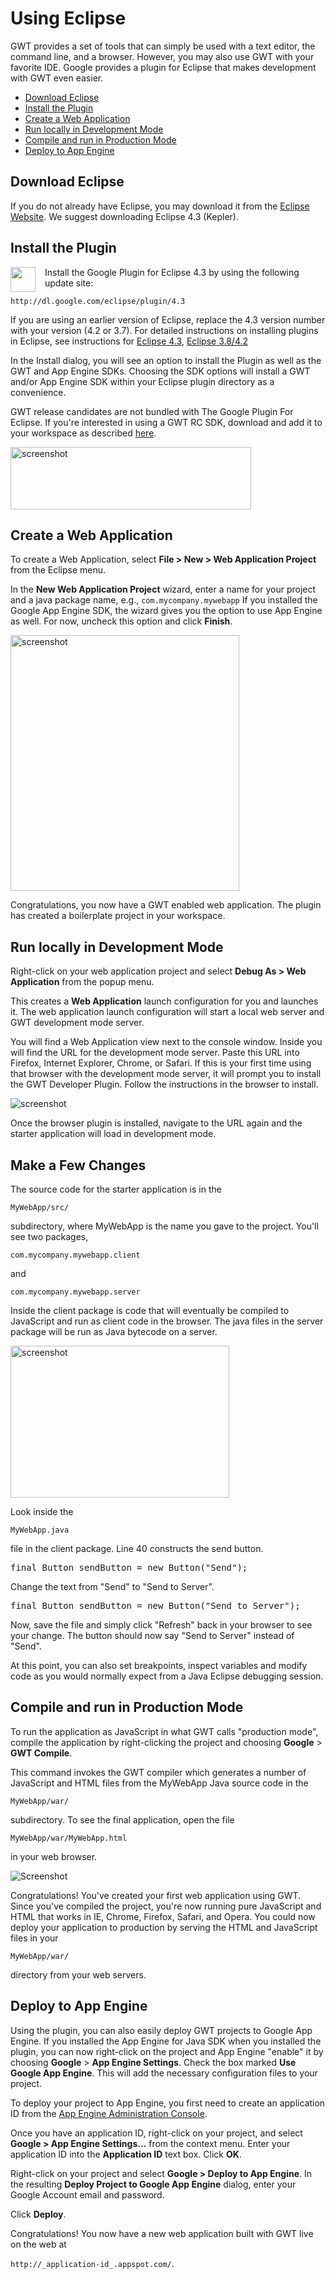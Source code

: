 Using Eclipse
===

GWT provides a set of tools that can simply be used with a
text editor, the command line, and a browser. However, you may also use GWT with your
favorite IDE. Google provides a plugin for Eclipse that makes development with
GWT even easier.

*   [Download Eclipse](#eclipse)
*   [Install the Plugin](#installing)
*   [Create a Web Application](#creating)
*   [Run locally in Development Mode](#running)
*   [Compile and run in Production Mode](#compiling)
*   [Deploy to App Engine](#deploying)

## Download Eclipse<a id="eclipse"></a>

If you do not already have Eclipse, you may download it from the [Eclipse Website](http://www.eclipse.org/downloads/). We suggest downloading Eclipse 4.3 (Kepler).

## Install the Plugin<a id="installing"></a>

<img src="https://developers.google.com/eclipse/images/google-plugin.png" style="float: left; width: 40px;
margin-right: 15px;"/>

Install the Google Plugin for Eclipse 4.3 by using the following update site:

`http://dl.google.com/eclipse/plugin/4.3`

If you are using an earlier version of Eclipse, replace the 4.3 version number
with your version (4.2 or 3.7). For detailed instructions on installing plugins
in Eclipse, see instructions for [Eclipse 4.3](//developers.google.com/eclipse/docs/install-eclipse-4.3),
[Eclipse 3.8/4.2](https://developers.google.com/eclipse/docs/install-eclipse-4.2)

In the Install dialog, you will see an option to install the Plugin as well
as the GWT and App Engine SDKs. Choosing the SDK options will install a GWT
and/or App Engine SDK within your Eclipse plugin directory as a convenience.

GWT release candidates are not bundled with The Google Plugin For Eclipse. If you're interested in using a GWT RC SDK, download and add it to your workspace as described [here](https://developers.google.com/eclipse/docs/using_sdks).

<div class="screenshot">
  <img src="images/eclipse/eclipse-install-options.png"
  style="width: 385px; height: 100px;" alt="screenshot"/>
</div>

## Create a Web Application<a id="creating"></a>

To create a Web Application, select **File &gt; New &gt; Web Application Project** from the Eclipse menu.

In the **New Web Application Project** wizard, enter a name for your project
and a java package name, e.g., `com.mycompany.mywebapp` If you
installed the Google App Engine SDK, the wizard
gives you the option to use App Engine as well. For now, uncheck this
option and click **Finish**.

<div class="screenshot">
  <img src="images/eclipse/web-app-wizard.png"
  style="width: 366px; height: 409px;" alt="screenshot"/>
</div>

Congratulations, you now have a GWT enabled web application. The plugin has created a boilerplate project in your workspace.

<h2 id="running">Run locally in Development Mode</h2>

Right-click on your web application project and select **Debug As &gt; Web
Application** from the popup menu.

This creates a **Web Application** launch configuration for
you and launches it.  The web application launch configuration will start a
local web server and GWT development mode server.

You will find a Web Application view next to the console window.
Inside you will find the URL for the development mode server. Paste
this URL into Firefox, Internet Explorer, Chrome, or Safari. If this is your first time
using that browser with the development mode server, it will prompt you to install
the GWT Developer Plugin. Follow the instructions in the browser to install.
  
<div class="screenshot">
  <img src="images/myapplication-missing-plugin.png" alt="screenshot"/>
</div>

Once the browser plugin is installed, navigate to the URL again and the starter application will load in development mode.

## Make a Few Changes

The source code for the starter application is in the 

`MyWebApp/src/`

subdirectory, where MyWebApp is the name you gave to the project. You'll see two packages, 

`com.mycompany.mywebapp.client` 

and

`com.mycompany.mywebapp.server`

Inside the client package is code that will eventually be compiled to JavaScript and run as client code in the browser. The java files in the server package will be run as Java bytecode on a server.

<div class="screenshot">
  <img src="images/eclipse/web-app-src.png"
  style="width: 350px; height: 243px;" alt="screenshot"/>
</div>

Look inside the 

`MyWebApp.java` 

file in the client package. Line 40 constructs the send button.

<pre class="code">final Button sendButton = new Button(&quot;Send&quot;);</pre>

Change the text from &quot;Send&quot; to &quot;Send to Server&quot;.

<pre class="code">final Button sendButton = new Button(&quot;Send to Server&quot;);</pre>

Now, save the file and simply click "Refresh" back in your browser to see your change. The button should now say &quot;Send to Server&quot; instead of &quot;Send&quot;.

At this point, you can also set breakpoints, inspect variables and modify code as you would normally expect from a Java Eclipse debugging session.

<a name="compiling"></a>

## Compile and run in Production Mode

To run the application as JavaScript in what GWT calls "production mode", compile the application by right-clicking the project and choosing **Google** &gt; **GWT Compile**.

This command invokes the GWT compiler which generates a number of JavaScript and HTML files from the MyWebApp Java source code in the

`MyWebApp/war/` 

subdirectory. To see the final application, open the file

`MyWebApp/war/MyWebApp.html` 

in your web browser.

<div class="screenshot"><img src="images/myapplication-browser.png" alt="Screenshot"/></div>

Congratulations! You've created your first web application using GWT. Since you've compiled the project, you're now running pure JavaScript and HTML that works in IE, Chrome, Firefox, Safari, and Opera. You could now deploy your application to production by serving the HTML and JavaScript files in your 

`MyWebApp/war/` 

directory from your web servers.

## Deploy to App Engine<a id="deploying"></a>

Using the plugin, you can also easily deploy GWT projects to Google App Engine. If you installed the App Engine for Java SDK when you installed the plugin, you can now right-click on the project and App Engine "enable" it by choosing **Google** &gt; **App Engine Settings**. Check the box marked **Use Google App Engine**. This will add the necessary configuration files to your project.

To deploy your project to App Engine, you first need to create an application ID from the [App Engine Administration Console](https://appengine.google.com/).

Once you have an application ID, right-click on your project, and select **Google &gt; App Engine Settings...** from the context menu. Enter your application ID into the **Application ID** text box. Click **OK**.

Right-click on your project and select **Google &gt; Deploy to App Engine**. In the resulting **Deploy Project to Google App Engine** dialog, enter your Google Account email and password.

Click **Deploy**.

Congratulations! You now have a new web application built with GWT live on the web at 

`http://_application-id_.appspot.com/`.
